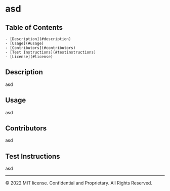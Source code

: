 
   # asd

   ## Table of Contents
    - [Description](#description)
    - [Usage](#usage)
    - [Contributors](#contributors)
    - [Test Instructions](#testinstructions)
    - [License](#license)
   
   ## Description
   asd
   
   ## Usage
   asd
   
   ## Contributors
   asd
   
   ## Test Instructions
   asd
   
   ---
   
   © 2022 MIT license. Confidential and Proprietary. All Rights Reserved.
   
